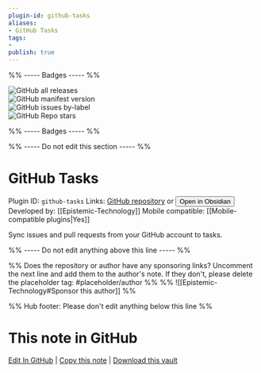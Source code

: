 ```yaml
---
plugin-id: github-tasks
aliases:
- GitHub Tasks
tags: 
- 
publish: true
---
```


%% ----- Badges ----- %%

![GitHub all releases](https://img.shields.io/github/downloads/Epistemic-Technology/obsidian-github-tasks/total?color=573E7A&logo=github&style=for-the-badge)   
![GitHub manifest version](https://img.shields.io/github/manifest-json/v/Epistemic-Technology/obsidian-github-tasks?color=573E7A&logo=github&style=for-the-badge)   
![GitHub issues by-label](https://img.shields.io/github/issues/Epistemic-Technology/obsidian-github-tasks/help%20wanted?color=573E7A&logo=github&style=for-the-badge)   
![GitHub Repo stars](https://img.shields.io/github/stars/Epistemic-Technology/obsidian-github-tasks?color=573E7A&logo=github&style=for-the-badge)

%% ----- Badges ----- %%

%% ----- Do not edit this section ----- %%

# GitHub Tasks

Plugin ID: `github-tasks`
Links: [GitHub repository](https://github.com/Epistemic-Technology/obsidian-github-tasks) or [<button id=HH>Open in Obsidian</button>](obsidian://show-plugin?id=github-tasks)
Developed by: [[Epistemic-Technology]]
Mobile compatible: [[Mobile-compatible plugins|Yes]]

Sync issues and pull requests from your GitHub account to tasks.

%% ----- Do not edit anything above this line ----- %% 

%% Does the repository or author have any sponsoring links? Uncomment the next line and add them to the author's note. If they don't, please delete the placeholder tag: #placeholder/author %%
%% ![[Epistemic-Technology#Sponsor this author]] %%

%% Hub footer: Please don't edit anything below this line %%

# This note in GitHub

<span class="git-footer">[Edit In GitHub](https://github.dev/obsidian-community/obsidian-hub/blob/main/02%20-%20Community%20Expansions/02.05%20All%20Community%20Expansions/Plugins/github-tasks.md "git-hub-edit-note") | [Copy this note](https://raw.githubusercontent.com/obsidian-community/obsidian-hub/main/02%20-%20Community%20Expansions/02.05%20All%20Community%20Expansions/Plugins/github-tasks.md "git-hub-copy-note") | [Download this vault](https://github.com/obsidian-community/obsidian-hub/archive/refs/heads/main.zip "git-hub-download-vault") </span>
